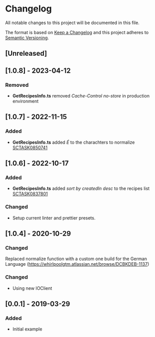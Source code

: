 # Changelog

All notable changes to this project will be documented in this file.

The format is based on [Keep a Changelog](http://keepachangelog.com/en/1.0.0/)
and this project adheres to [Semantic Versioning](http://semver.org/spec/v2.0.0.html).

## [Unreleased]
## [1.0.8] - 2023-04-12
### Removed

- **GetRecipesInfo.ts** removed _Cache-Control no-store_ in production environment

## [1.0.7] - 2022-11-15
### Added

- **GetRecipesInfo.ts** added _É_ to the charachters to normalize [SCTASK0850741](https://whirlpool.service-now.com/nav_to.do?uri=sc_task.do?sys_id=b7bc9a57978f59d0c2a8b0afe153afff)

## [1.0.6] - 2022-10-17
### Added

- **GetRecipesInfo.ts** added _sort by createdIn desc_ to the recipes list [SCTASK0837801](https://whirlpool.service-now.com/nav_to.do?uri=%2Fsc_task.do%3Fsys_id%3Dc9c72c2697969dd0a701d400f153af0b)
### Changed
- Setup current linter and prettier presets.

## [1.0.4] - 2020-10-29
### Changed 
Replaced normalize function with a custom one build for the German Language (https://whirlpoolgtm.atlassian.net/browse/DCBKDEB-1137)

### Changed
- Using new IOClient

## [0.0.1] - 2019-03-29

### Added
- Initial example
